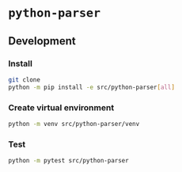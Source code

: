 # `python-parser`

## Development
### Install
```bash
git clone
python -m pip install -e src/python-parser[all]
```

### Create virtual environment
```bash
python -m venv src/python-parser/venv
```

### Test
```bash
python -m pytest src/python-parser
```
